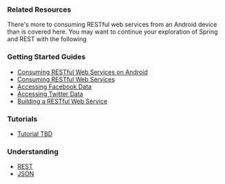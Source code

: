### Related Resources

There's more to consuming RESTful web services from an Android device than is covered here. You may want to continue your exploration of Spring and REST with the following

### Getting Started Guides

* [Consuming RESTful Web Services on Android][gs-consuming-rest-android]
* [Consuming RESTful Web Services][gs-consuming-rest]
* [Accessing Facebook Data][gs-accessing-facebook]
* [Accessing Twitter Data][gs-accessing-twitter]
* [Building a RESTful Web Service][gs-rest-service]

[gs-rest-service]: /guides/gs/rest-service/content
[gs-consuming-rest]: /guides/gs/consuming-rest/content
[gs-consuming-rest-android]: /guides/gs/consuming-rest-android/content
[gs-accessing-facebook]: /guides/gs/accessing-facebook/content
[gs-accessing-twitter]: /guides/gs/accessing-twitter/content

### Tutorials

* [Tutorial TBD][tut-tbd]

[tut-tbd]: /guides/tutorials/tbd

### Understanding

* [REST][u-rest]
* [JSON][u-json]

[u-rest]: /understanding/rest
[u-json]: /understanding/json
